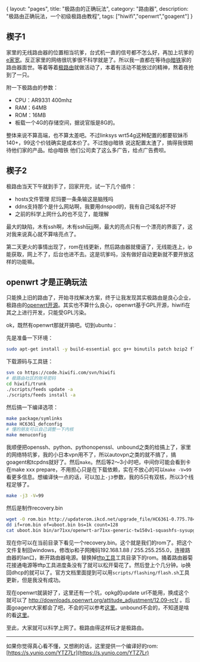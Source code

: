 {
layout: "pages",
title: "极路由的正确玩法",
category: "路由器",
description: "极路由正确玩法，一个初级极路由教程",
tags: ["hiwifi","openwrt","goagent"]
}


## 楔子1 ##

家里的无线路由器的位置相当坑爹，台式机一直的信号都不怎么好，再加上坑爹的[e家宽](http://www.ehomenet.com)。反正家里的网络很坑爹很不科学就是了。所以我一直都在等待[@暗铁](http://weibo.com/u/1688048062)家的路由器面世。等着等着[极路由](http://www.hiwifi.com/)就做活动了，本着有活动不能放过的精神，熬着夜抢到了一只。

附一下极路由的参数：

* CPU：AR9331 400mhz
* RAM：64MB
* ROM：16MB
* 板载一个4G的存储空间，据说官版是8G的。

整体来说不算高端，也不算太差吧。不过linksys wrt54g这种配置的都要软妹币140+，99这个价钱确实是成本价了。不过按@暗铁 说这配置太渣了，搞得我很期待他们家的产品。给@暗铁 他们公司卖了这么多广告，给点广告费呗。

## 楔子2 ##

极路由当天下午就到手了，回家开完，试一下几个插件：

* hosts文件管理 尼玛要一条条输这是脑残吗
* ddns支持那个是什么网站啊，我要用dnspod的，我有自己域名好不好
* 之前的科学上网什么的也不见了，能理解

最大的缺陷，木有ssh啊，木有ssh玩jj啊，最大的亮点只有一个漂亮的界面了，这对我来说真心就不算啥亮点了。

第二天更火的事情出现了，rom在线更新，然后路由器就傻逼了，无线能连上，ip能获取，网上不了，后台也进不去。这是坑爹吗，没有做好自动更新就不要开放这样的功能嘛。

## openwrt 才是正确玩法 ##

只能换上旧的路由了，开始寻找解决方案，终于让我发现其实极路由是良心企业，极路由的[openwrt开源](http://code.hiwifi.com)。其实也不算什么良心，openwrt基于GPL开源，hiwifi在其之上进行开发，只能受GPL污染。

ok，既然有openwrt那就开搞吧。切到ubuntu：

先是准备一下环境：
```bash
sudo apt-get install -y build-essential gcc g++ binutils patch bzip2 flex bison make autoconf gettext texinfo unzip sharutils subversion libncurses5-dev ncurses-term zlib1g-dev
```

下载源码与工具链：

```bash
svn co https://code.hiwifi.com/svn/hiwifi
# 极路由社区的账号密码
cd hiwifi/trunk
./scripts/feeds update -a
./scripts/feeds install -a
```

然后搞一下编译选项：

```bash
make package/symlinks
make HC6361_defconfig
# 懂的朋友可以自己调整一下内核
make menuconfig
```

我顺便把openssh、python、pythonopenssl、unbound之类的给搞上了，家里的网络特坑爹，我的小日本vpn用不了，所以autovpn之类的就不搞了，搞goagent和tcpdns就好了。然后`make`。然后等2～3小时吧，中间你可能会看到卡在make xxx prepare，不用担心只是在下载依赖，实在不放心的可以`make -V=99`看更多信息。想编译快一点的话，可以加上`-j3`参数，我的i5只有双核，所以3个线程足够了。

```bash
make -j3 -V=99
```

然后是制作recovery.bin
```bash
wget -O rom.bin http://updaterom.ikcd.net/upgrade_file/HC6361-0.775.784s_130802-131633-96d56f0c
dd if=rom.bin of=uboot.bin bs=1k count=128
cat uboot.bin bin/ar71xx/openwrt-ar71xx-generic-tw150v1-squashfs-sysupgrade.bin >recovery.bin
```

现在你可以在当前目录下看见一个recovery.bin。这个就是我们的rom了。把这个文件复制回windows，修改ip和子网掩码192.168.1.88 / 255.255.255.0，连接路由器的lan口，断开路由器电源。替换掉[tftp工具](https://openwrt-hiwifi.googlecode.com/svn/downloads/tftpd64.400-original.zip)工具目录下的rom。捅着路由器菊花接通电源等tftp工具进度条没有了就可以松开菊花了。然后登上个几分钟。ip换回dhcp的就可以了。官方文档里面提到可以用`scripts/flashing/flash.sh`工具更新，但是我没有成功。

现在openwrt就装好了，这里还有一个坑，opkg的update url不能用，换成这个就可以了 http://downloads.openwrt.org/attitude_adjustment/12.09-rc1/ 。后面goagent大家都会了吧，不会的可以参考[这里](http://www.openwrt.org.cn/bbs/forum.php?mod=viewthread&tid=14193)。unbound不会的，不知道是啥的看[这里](http://blog.csdn.net/conupefox/article/details/8557253)。

至此，大家就可以科学上网了。极路由得这样玩才是极路由。

--------

如果你觉得真心看不懂，又想刷的话，这里提供一个编译好的rom: [https://s.yunio.com/YTZ7Lr](https://s.yunio.com/YTZ7Lr)


